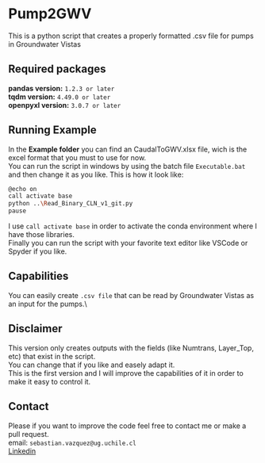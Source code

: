 # Pump2GWV
This is a python script that creates a properly formatted .csv file for pumps in Groundwater Vistas
## Required packages
**pandas version:** `1.2.3 or later`\
**tqdm version:** `4.49.0 or later`\
**openpyxl version:** `3.0.7 or later`
## Running Example
In the **Example folder** you can find an CaudalToGWV.xlsx file, wich is the excel format that you must to use for now.\
You can run the script in windows by using the batch file `Executable.bat`\
and then change it as you like. This is how it look like:
```bash
@echo on
call activate base
python ..\Read_Binary_CLN_v1_git.py
pause
```
I use `call activate base` in order to activate the conda environment where I have those libraries.\
Finally you can run the script with your favorite text editor like VSCode or Spyder if you like.
## Capabilities
You can easily create `.csv file` that can be read by Groundwater Vistas as an input for the pumps.\
## Disclaimer
This version only creates outputs with the fields (like Numtrans, Layer_Top, etc)  that exist in the script.\
You can change that if you like and easely adapt it.\
This is the first version and I will improve the capabilities of it in order to make it easy to control it.
## Contact
Please if you want to improve the code feel free to contact me or make a pull request.\
email: `sebastian.vazquez@ug.uchile.cl`\
[Linkedin](https://www.linkedin.com/in/sebasti%C3%A1n-v%C3%A1zquez-gasty-952121181/)
